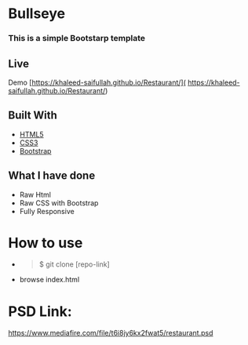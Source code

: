 
# Bullseye

### This is a simple Bootstarp template


## Live
Demo [https://khaleed-saifullah.github.io/Restaurant/]( https://khaleed-saifullah.github.io/Restaurant/)


## Built With

* [HTML5](https://developer.mozilla.org/en-US/docs/Web/Guide/HTML/HTML5)
* [CSS3](https://developer.mozilla.org/en-US/docs/Web/CSS/CSS3)
* [Bootstrap](https://getbootstrap.com/docs/4.2/getting-started/introduction/)

## What I have done

* Raw Html
* Raw CSS with Bootstrap
* Fully Responsive

# How to use
* >$ git clone [repo-link]
* browse index.html


# PSD Link:

https://www.mediafire.com/file/t6i8jy6kx2fwat5/restaurant.psd


